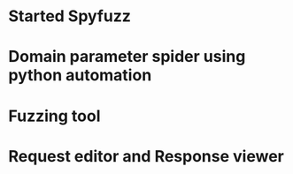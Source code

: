 # Started Spyfuzz
# Domain parameter spider using python automation
# Fuzzing tool 
# Request editor and Response viewer
